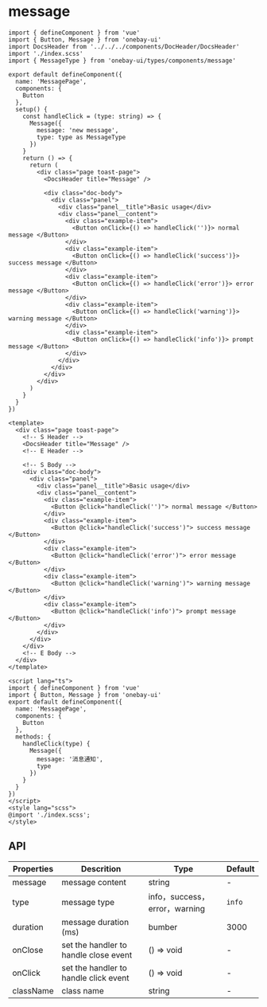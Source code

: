 # message 

<DemoView />
<BackToTop />

<div class="code-box code-vue-active">
<div class="code-tabs"></div>

```tsx
import { defineComponent } from 'vue'
import { Button, Message } from 'onebay-ui'
import DocsHeader from '../../../components/DocHeader/DocsHeader'
import './index.scss'
import { MessageType } from 'onebay-ui/types/components/message'

export default defineComponent({
  name: 'MessagePage',
  components: {
    Button
  },
  setup() {
    const handleClick = (type: string) => {
      Message({
        message: 'new message',
        type: type as MessageType
      })
    }
    return () => {
      return (
        <div class="page toast-page">
          <DocsHeader title="Message" />

          <div class="doc-body">
            <div class="panel">
              <div class="panel__title">Basic usage</div>
              <div class="panel__content">
                <div class="example-item">
                  <Button onClick={() => handleClick('')}> normal message </Button>
                </div>
                <div class="example-item">
                  <Button onClick={() => handleClick('success')}> success message </Button>
                </div>
                <div class="example-item">
                  <Button onClick={() => handleClick('error')}> error message </Button>
                </div>
                <div class="example-item">
                  <Button onClick={() => handleClick('warning')}> warning message </Button>
                </div>
                <div class="example-item">
                  <Button onClick={() => handleClick('info')}> prompt message </Button>
                </div>
              </div>
            </div>
          </div>
        </div>
      )
    }
  }
})

```

```vue
<template>
  <div class="page toast-page">
    <!-- S Header -->
    <DocsHeader title="Message" />
    <!-- E Header -->

    <!-- S Body -->
    <div class="doc-body">
      <div class="panel">
        <div class="panel__title">Basic usage</div>
        <div class="panel__content">
          <div class="example-item">
            <Button @click="handleClick('')"> normal message </Button>
          </div>
          <div class="example-item">
            <Button @click="handleClick('success')"> success message </Button>
          </div>
          <div class="example-item">
            <Button @click="handleClick('error')"> error message </Button>
          </div>
          <div class="example-item">
            <Button @click="handleClick('warning')"> warning message </Button>
          </div>
          <div class="example-item">
            <Button @click="handleClick('info')"> prompt message </Button>
          </div>
        </div>
      </div>
    </div>
    <!-- E Body -->
  </div>
</template>

<script lang="ts">
import { defineComponent } from 'vue'
import { Button, Message } from 'onebay-ui'
export default defineComponent({
  name: 'MessagePage',
  components: {
    Button
  },
  methods: {
    handleClick(type) {
      Message({
        message: '消息通知',
        type
      })
    }
  }
})
</script>
<style lang="scss">
@import './index.scss';
</style>

```

</div> 

## API

| Properties | Descrition                            | Type                          | Default |
| ---------- | ------------------------------------- | ----------------------------- | ------- |
| message    | message content                       | string                        | -       |
| type       | message type                          | info，success，error，warning | `info`  |
| duration   | message duration (ms)                 | bumber                        | 3000    |
| onClose    | set the handler to handle close event | () => void                    | -       |
| onClick    | set the handler to handle click event | () => void                    | -       |
| className  | class name                            | string                        | -       |